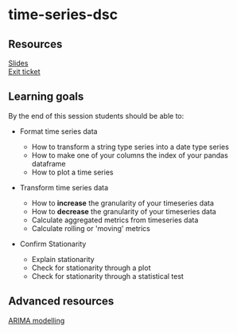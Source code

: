 # time-series-dsc

## Resources

[Slides](https://docs.google.com/presentation/d/1dVamos7677WPgAJmsHdA0Yam-OWhlac8y8d6DiJEkD8/edit?usp=sharing)<br>
[Exit ticket](https://forms.gle/VB5i4QiUWFWtSTSe8)

## Learning goals
By the end of this session students should be able to:

- Format time series data
  - How to transform a string type series into a date type series
  - How to make one of your columns the index of your pandas dataframe
  - How to plot a time series

- Transform time series data
  - How to **increase** the granularity of your timeseries data
  - How to **decrease** the granularity of your timeseries data
  - Calculate aggregated metrics from timeseries data
  - Calculate rolling or 'moving' metrics

- Confirm Stationarity
  - Explain stationarity
  - Check for stationarity through a plot
  - Check for stationarity through a statistical test
  
## Advanced resources

[ARIMA modelling](https://people.duke.edu/~rnau/411arim.htm)
